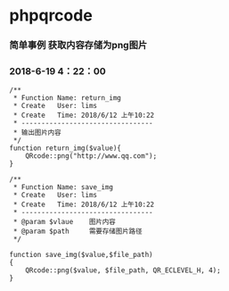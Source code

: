 # phpqrcode
### 简单事例 获取内容存储为png图片
### 2018-6-19 4：22：00

    /**
     * Function Name: return_img
     * Create   User: lims
     * Create   Time: 2018/6/12 上午10:22
     * ---------------------------------
     * 输出图片内容
     */
    function return_img($value){
        QRcode::png("http://www.qq.com");
    }
    
    /**
     * Function Name: save_img
     * Create   User: lims
     * Create   Time: 2018/6/12 上午10:22
     * ---------------------------------
     * @param $vlaue    图片内容
     * @param $path     需要存储图片路径
     */
    
    function save_img($value,$file_path)
    {
        QRcode::png($value, $file_path, QR_ECLEVEL_H, 4);
    }